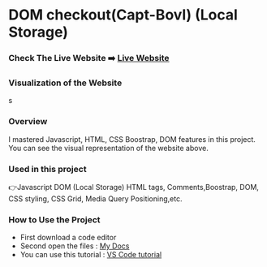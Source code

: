 # DOM checkout(Capt-Bovl) (Local Storage)

### Check The Live Website ➡️ [Live Website](https://sekunev.github.io/Projects/34_checkout_DOM(Capt-Bovl))

### Visualization of the Website
s




### Overview

I mastered Javascript, HTML, CSS Boostrap, DOM features in this project. You can see the visual representation of the website above.

### Used in this project

👉Javascript DOM (Local Storage) HTML tags, Comments,Boostrap, DOM, CSS styling, CSS Grid, Media Query Positioning,etc.

### How to Use the Project

- First download a code editor
- Second open the files : [My Docs](https://github.com/Sekunev/Projects/tree/main/34_checkout_DOM(Capt-Bovl))
- You can use this tutorial : [VS Code tutorial](https://www.youtube.com/watch?v=fJEbVCrEMSE)
